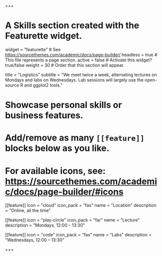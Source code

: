 +++
# A Skills section created with the Featurette widget.
widget = "featurette"  # See https://sourcethemes.com/academic/docs/page-builder/
headless = true  # This file represents a page section.
active = false  # Activate this widget? true/false
weight = 30  # Order that this section will appear.

title = "Logistics"
subtitle = "We meet twice a week, alternating lectures on Mondays and labs on Wednesdays. Lab sessions will largely use the open-source R and ggplot2 tools."

# Showcase personal skills or business features.
# 
# Add/remove as many `[[feature]]` blocks below as you like.
# 
# For available icons, see: https://sourcethemes.com/academic/docs/page-builder/#icons

[[feature]]
  icon = "cloud"
  icon_pack = "fas"
  name = "Location"
  description = "Online, all the time"
  
[[feature]]
  icon = "play-circle"
  icon_pack = "far"
  name = "Lecture"
  description = "Mondays, 12:00 – 13:30"  
  
[[feature]]
  icon = "code"
  icon_pack = "fas"
  name = "Labs"
  description = "Wednesdays, 12:00 – 13:30"

+++
